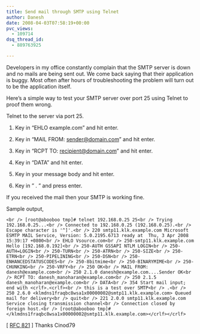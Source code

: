 ```yaml
---
title: Send mail through SMTP using Telnet
author: Danesh
date: 2008-04-03T07:58:19+00:00
pvc_views:
  - 109714
dsq_thread_id:
  - 889763925

---
```

Developers in my office constantly complain that the SMTP server is down and no mails are being sent out. We come back saying that their application is buggy. Most often after hours of troubleshooting the problem will turn out to be the application itself.

Here&#8217;s a simple way to test your SMTP server over port 25 using Telnet to proof them wrong.

Telnet to the server via port 25.

1. Key in &#8220;EHLO example.com&#8221; and hit enter.

2. Key in &#8220;MAIL FROM: sender@domain.com&#8221; and hit enter.

3. Key in &#8220;RCPT TO: recipient@domain.com&#8221; and hit enter.

4. Key in &#8220;DATA&#8221; and hit enter.

5. Key in your message body and hit enter.

6. Key in &#8221; . &#8221; and press enter.

If you received the mail then your SMTP is working fine.

Sample output,  
<!--more-->

  
`<br />
[root@abooboo tmp]# telnet 192.168.0.25 25<br />
Trying 192.168.0.25...<br />
Connected to 192.168.0.25 (192.168.0.25).<br />
Escape character is '^]'.<br />
220 smtp11.klk.example.com Microsoft ESMTP MAIL Service, Version: 5.0.2195.6713 ready at  Thu, 3 Apr 2008 15:39:17 +0800<br />
EHLO Vsource.com<br />
250-smtp11.klk.example.com Hello [192.168.0.192]<br />
250-AUTH GSSAPI NTLM LOGIN<br />
250-AUTH=LOGIN<br />
250-TURN<br />
250-ATRN<br />
250-SIZE<br />
250-ETRN<br />
250-PIPELINING<br />
250-DSN<br />
250-ENHANCEDSTATUSCODES<br />
250-8bitmime<br />
250-BINARYMIME<br />
250-CHUNKING<br />
250-VRFY<br />
250 OK<br />
MAIL FROM: danesh@example.com<br />
250 2.1.0 danesh@example.com....Sender OK<br />
RCPT TO: danesh_manoharan@example.com<br />
250 2.1.5 danesh_manoharan@example.com<br />
DATA<br />
354 Start mail input; end with <crlf>.<crlf><br />
this is a test over SMTP<br />
.<br />
250 2.6.0 <klmdns1fraqbc8wsa1x00000002@smtp11.klk.example.com> Queued mail for delivery<br />
quit<br />
221 2.0.0 smtp11.klk.example.com Service closing transmission channel<br />
Connection closed by foreign host.<br />
[root@abooboo tmp]#</klmdns1fraqbc8wsa1x00000002@smtp11.klk.example.com></crlf></crlf>`

[ [RFC 821][1] ] Thanks Cinod79

 [1]: http://www.ietf.org/rfc/rfc0821.txt